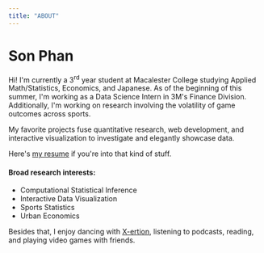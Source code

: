 ```yaml
---
title: "ABOUT"
---
```

# Son Phan
Hi! I'm currently a 3<sup>rd</sup> year student at Macalester College studying Applied Math/Statistics, Economics, and Japanese. As of the beginning of this summer, I'm working as a Data Science Intern in 3M's Finance Division. Additionally, I'm working on research involving the volatility of game outcomes across sports.

My favorite projects fuse quantitative research, web development, and interactive visualization to investigate and elegantly showcase data.

Here's <a href="/resume.pdf" target="_blank">my resume</a> if you're into that kind of stuff.

#### Broad research interests:
* Computational Statistical Inference
* Interactive Data Visualization
* Sports Statistics
* Urban Economics

Besides that, I enjoy dancing with <a href="https://www.youtube.com/channel/UC7g02Rf0LNpVL_Q__yuwjkg/videos" target="_blank">X-ertion</a>, listening to podcasts, reading, and playing video games with friends.

